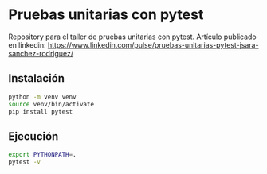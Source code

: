 # Pruebas unitarias con pytest

Repository para el taller de pruebas unitarias con pytest. Artículo publicado en linkedin: https://www.linkedin.com/pulse/pruebas-unitarias-pytest-jsara-sanchez-rodriguez/

## Instalación

```bash
python -m venv venv
source venv/bin/activate
pip install pytest
```

## Ejecución

```bash
export PYTHONPATH=.
pytest -v
```

